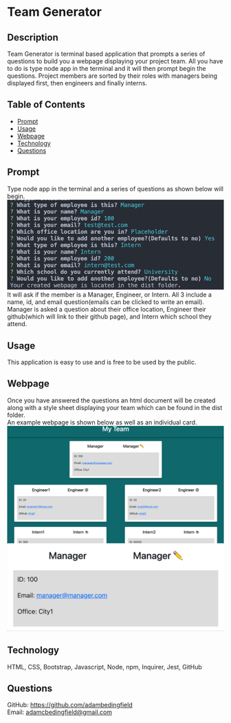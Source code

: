 # Team Generator<br>
## Description<br>
Team Generator is terminal based application that prompts a series of questions to build you a webpage displaying your project team. All you have to do is type node app in the terminal and it will then prompt begin the questions. Project members are sorted by their roles with managers being displayed first, then engineers and finally interns.<br>
## Table of Contents<br>
* [Prompt](#prompt)<br>
* [Usage](#usage)<br>
* [Webpage](#webpage)<br>
* [Technology](#technology)<br>
* [Questions](#questions)<br>
## Prompt<br>
Type node app in the terminal and a series of questions as shown below will begin. 
![prompt](./img/prompt.png)<br>
It will ask if the member is a Manager, Engineer, or Intern. All 3 include a name, id, and email question(emails can be clicked to write an email). Manager is asked a question about their office location, Engineer their github(which will link to their github page), and Intern which school they attend.
## Usage<br>
This application is easy to use and is free to be used by the public.
## Webpage<br>
Once you have answered the questions an html document will be created along with a style sheet displaying your team which can be found in the dist folder.<br>
An example webpage is shown below as well as an individual card.
![layou](./img/layout.png)
![card](./img/card.png)
## Technology<br>
HTML, CSS, Bootstrap, Javascript, Node, npm, Inquirer, Jest, GitHub
## Questions<br>
GitHub: https://github.com/adambedingfield<br>
Email: adamcbedingfield@gmail.com<br>
